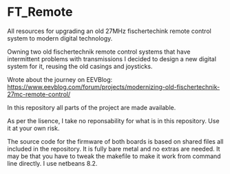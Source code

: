 # FT_Remote
All resources for upgrading an old 27MHz fischertechink remote control system to modern digital technology.

Owning two old fischertechnik remote control systems that have intermittent problems with transmissions I
decided to design a new digital system for it, reusing the old casings and joysticks.

Wrote about the journey on EEVBlog: https://www.eevblog.com/forum/projects/modernizing-old-fischertechnik-27mc-remote-control/

In this repository all parts of the project are made available.

As per the lisence, I take no reponsability for what is in this repository. Use it at your own risk.

The source code for the firmware of both boards is based on shared files all included in the repository. It is fully
bare metal and no extras are needed. It may be that you have to tweak the makefile to make it work from command line
directly. I use netbeans 8.2.
